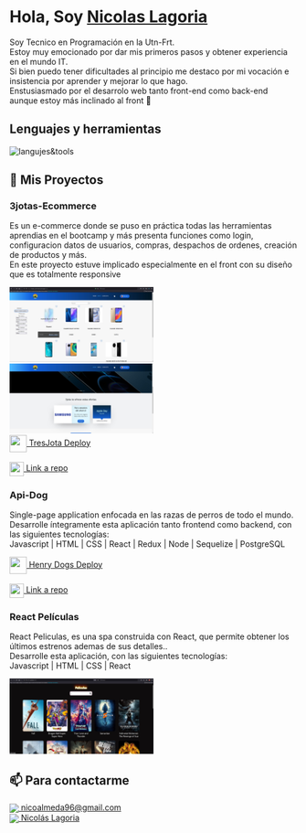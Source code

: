 # **Hola, Soy [Nicolas Lagoria](https://www.linkedin.com/in/nicolas-almeda/)**

Soy Tecnico en Programación en la Utn-Frt.<br>
Estoy muy emocionado por dar mis primeros pasos y obtener experiencia en el mundo IT.<br>
Si bien puedo tener dificultades al principio me destaco por mi vocación e insistencia por aprender y mejorar lo que hago.<br>
Enstusiasmado por el desarrolo web tanto front-end como back-end aunque estoy más inclinado al front 🤭 <br>

## Lenguajes y herramientas
![langujes&tools](https://user-images.githubusercontent.com/76783198/182465347-06d45139-1931-4a88-b81a-a6861070c02a.svg)

## 📌 Mis Proyectos
### 3jotas-Ecommerce
Es un e-commerce donde se puso en práctica todas las herramientas aprendias en el bootcamp y más presenta funciones como login, configuracion datos de usuarios, compras, despachos de ordenes, creación de productos y más.<br>
En este proyecto estuve implicado especialmente en el front con su diseño que es totalmente responsive

<div align="row" >
<img src="https://github.com/nicolasalmeda/nicolasalmeda/blob/main/trejota1.jpg" width="50%" height="50%"  />
<img src="https://github.com/nicolasalmeda/nicolasalmeda/blob/main/trejota2.jpg" width="50%" height="50%"  />
</div>

<a href="https://tresjota-ecommerce.vercel.app/" fontSize="34">
      <img align="center" src="https://user-images.githubusercontent.com/76783198/183678369-e773f0f2-6f7b-4921-acac-36155eae3322.svg" width="30" height="30"/>
      TresJota Deploy
</a>
</br></br>
<a href="https://github.com/nicolasalmeda/HenryEcommerce.git">
      <img align="center" src="https://user-images.githubusercontent.com/76783198/183681387-b4432771-313b-4527-a157-75786233b3b0.svg" width="25" height="25"/>
      Link a repo
</a>
</br>

### Api-Dog

Single-page application enfocada en las razas de perros de todo el mundo.<br>
Desarrolle íntegramente esta aplicación tanto frontend como backend, con las siguientes tecnologías:<br>
Javascript | HTML | CSS | React | Redux | Node | Sequelize | PostgreSQL<br>


<a href="https://api-8r6zfffxy-nicolasalmeda.vercel.app/" fontSize="34">
      <img align="center" src="https://user-images.githubusercontent.com/76783198/183678369-e773f0f2-6f7b-4921-acac-36155eae3322.svg" width="30" height="30"/>
      Henry Dogs Deploy
</a>
</br></br>
<a href="https://github.com/nicolasalmeda/Api-Dog.git">
      <img align="center" src="https://user-images.githubusercontent.com/76783198/183681387-b4432771-313b-4527-a157-75786233b3b0.svg" width="25" height="25"/>
      Link a repo
</a>
</br>

### React Películas
React Peliculas, es una spa construida con React, que permite obtener los últimos estrenos ademas de sus detalles..<br>
Desarrolle esta aplicación, con las siguientes tecnologías:<br>
Javascript | HTML | CSS | React <br>

<img src="https://github.com/nicolasalmeda/nicolasalmeda/blob/main/apiPeliculas.jpg" width="50%" height="50%"  />

## 📫 Para contactarme 

<p>
    <a href="https://nicoalmeda96@gmail.com">
      <img align="center" src="https://user-images.githubusercontent.com/76783198/182482940-c4a2a044-de93-4450-b354-9628cbb175c9.svg"/>
      nicoalmeda96@gmail.com
    </a>    
    <br>
    <a href="https://www.linkedin.com/in/nicolas-almeda/">
      <img align="center" src="https://user-images.githubusercontent.com/76783198/182481396-19c89e94-f3ba-4e33-9df4-f5b7a094cf8f.svg"/>
      Nicolás Lagoria
    </a>
<p/>
<!--
**nicolasalmeda/nicolasalmeda** is a ✨ _special_ ✨ repository because its `README.md` (this file) appears on your GitHub profile.

Here are some ideas to get you started:

- 🔭 I’m currently working on ...
- 🌱 I’m currently learning ...
- 👯 I’m looking to collaborate on ...
- 🤔 I’m looking for help with ...
- 💬 Ask me about ...
- 📫 How to reach me: ...
- 😄 Pronouns: ...
- ⚡ Fun fact: ...
-->

